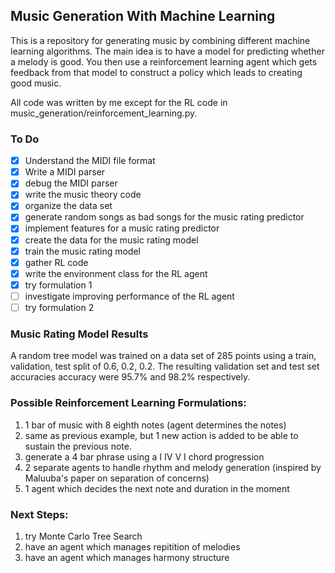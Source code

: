 ## Music Generation With Machine Learning

This is a repository for generating music by combining different machine learning algorithms. The main idea is to have a model for predicting whether a melody is good. You then use a reinforcement learning agent which gets feedback from that model to construct a policy which leads to creating good music. 

All code was written by me except for the RL code in music_generation/reinforcement_learning.py.

### To Do
- [x] Understand the MIDI file format
- [x] Write a MIDI parser
- [x] debug the MIDI parser
- [x] write the music theory code
- [x] organize the data set
- [x] generate random songs as bad songs for the music rating predictor
- [x] implement features for a music rating predictor
- [x] create the data for the music rating model
- [x] train the music rating model
- [x] gather RL code
- [x] write the environment class for the RL agent
- [x] try formulation 1
- [ ] investigate improving performance of the RL agent
- [ ] try formulation 2

### Music Rating Model Results

A random tree model was trained on a data set of 285 points using a train, validation, test split of 0.6, 0.2, 0.2. The resulting validation set and test set accuracies accuracy were 95.7% and 98.2% respectively.


### Possible Reinforcement Learning Formulations:
1. 1 bar of music with 8 eighth notes (agent determines the notes)
2. same as previous example, but 1 new action is added to be able to sustain the previous note.
3. generate a 4 bar phrase using a I IV V I chord progression
4. 2 separate agents to handle rhythm and melody generation (inspired by Maluuba's paper on separation of concerns)
5. 1 agent which decides the next note and duration in the moment

### Next Steps:
1. try Monte Carlo Tree Search
2. have an agent which manages repitition of melodies
3. have an agent which manages harmony structure